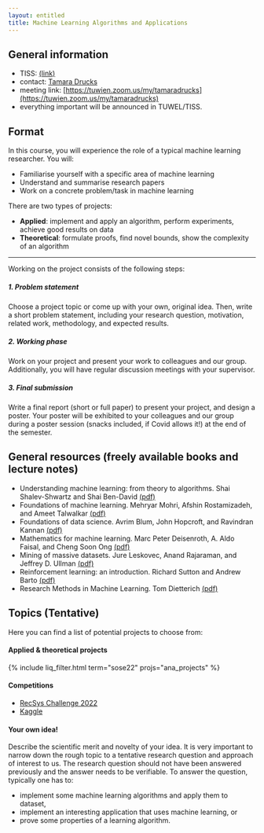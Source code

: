 ```yaml
---
layout: entitled
title: Machine Learning Algorithms and Applications
---
```

## General information

- TISS: [(link)](https://tiss.tuwien.ac.at/course/courseDetails.xhtml?dswid=6801&dsrid=131&courseNr=193052&semester=2021W)
- contact: [Tamara Drucks](mailto:tamara.drucks@tuwien.ac.at)
- meeting link: [https://tuwien.zoom.us/my/tamaradrucks](https://tuwien.zoom.us/my/tamaradrucks)
- everything important will be announced in TUWEL/TISS.


## Format

In this course, you will experience the role of a typical machine learning researcher.
You will:
* Familiarise yourself with a specific area of machine learning
* Understand and summarise research papers
* Work on a concrete problem/task in machine learning

There are two types of projects:
* **Applied**: implement and apply an algorithm, perform experiments, achieve good
results on data
* **Theoretical**: formulate proofs, find novel bounds, show the complexity of an algorithm

---

Working on the project consists of the following steps:

##### 1. Problem statement

Choose a project topic or come up with your own, original idea. Then, write a short problem statement, including your research question, motivation, related work, methodology, and expected results.

##### 2. Working phase

Work on your project and present your work to colleagues and our group. Additionally, you will have regular discussion meetings with your supervisor. 

##### 3. Final submission

Write a final report (short or full paper) to present your project, and design a poster. Your poster will be exhibited to your colleagues and our group during a poster session (snacks included, if Covid allows it!) at the end of the semester.


## General resources (freely available books and lecture notes)

- Understanding machine learning: from theory to algorithms. Shai Shalev-Shwartz and Shai Ben-David [(pdf)](https://www.cs.huji.ac.il/~shais/UnderstandingMachineLearning/copy.html)
- Foundations of machine learning. Mehryar Mohri, Afshin Rostamizadeh, and Ameet Talwalkar [(pdf)](https://cs.nyu.edu/~mohri/mlbook/)
- Foundations of data science. Avrim Blum, John Hopcroft, and Ravindran Kannan [(pdf)](https://www.cs.cornell.edu/jeh/book.pdf)
- Mathematics for machine learning. Marc Peter Deisenroth, A. Aldo Faisal, and Cheng Soon Ong [(pdf)](https://mml-book.github.io/)
- Mining of massive datasets. Jure Leskovec, Anand Rajaraman, and Jeffrey D. Ullman [(pdf)](http://infolab.stanford.edu/~ullman/mmds/book0n.pdf)
- Reinforcement learning: an introduction. Richard Sutton and Andrew Barto [(pdf)](http://incompleteideas.net/book/the-book.html)
- Research Methods in Machine Learning. Tom Dietterich [(pdf)](http://web.engr.oregonstate.edu/~tgd/talks/new-in-ml-2019.pdf)

## Topics (Tentative)

Here you can find a list of potential projects to choose from:

#### Applied & theoretical projects

{% include liq_filter.html term="sose22" projs="ana_projects" %}

#### Competitions

* [RecSys Challenge 2022](http://www.recsyschallenge.com/2022/)
* [Kaggle](https://www.kaggle.com/)

#### Your own idea!

Describe the scientific merit and novelty of your idea. It is very important to narrow down the rough topic to a tentative research question and approach of interest to us. The research question should not have been answered previously and the answer needs to be verifiable. To answer the question, typically one has to:

* implement some machine learning algorithms and apply them to dataset,
* implement an interesting application that uses machine learning, or
* prove some properties of a learning algorithm.

